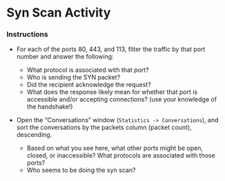 # Syn Scan Activity

### Instructions

   * For each of the ports 80, 443, and 113, filter the traffic by that port number and answer the following:
      * What protocol is associated with that port?
      * Who is sending the SYN packet?
      * Did the recipient acknowledge the request?
      * What does the response likely mean for whether that port is accessible and/or accepting connections? (use your knowledge of the handshake!)

   * Open the “Conversations” window (`Statistics -> Conversations`), and sort the conversations by the packets column (packet count), descending.
      * Based on what you see here, what other ports might be open, closed, or inaccessible? What protocols are associated with those ports?
      * Who seems to be doing the syn scan?


